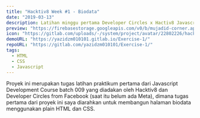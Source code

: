 ```yaml
---
title: "Hacktiv8 Week #1 - Biodata"
date: "2019-03-13"
description: Latihan minggu pertama Developer Circles x Hactiv8 Javascript Development Course
preview: "https://firebasestorage.googleapis.com/v0/b/mujadid-corner.appspot.com/o/project_images%2FScreenshot_20231103_175122.png?alt=media"
icon: "https://gitlab.com/uploads/-/system/project/avatar/22802226/hacktiv8.jpg?width=64"
demoURL: "https://yazidzm010101.gitlab.io/Exercise-1/"
repoURL: "https://gitlab.com/yazidzm010101/Exercise-1/"
tags:
  - HTML
  - CSS
  - Javascript
---
```


Proyek ini merupakan tugas latihan praktikum pertama dari Javascript Development Course batch 009 yang diadakan oleh Hacktiv8 dan Developer Circles from Facebook (saat itu belum ada Meta), dimana tugas pertama dari proyek ini saya diarahkan untuk membangun halaman biodata menggunakan plain HTML dan CSS.
